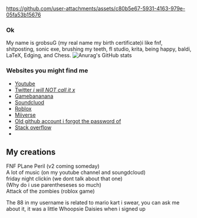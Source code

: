 https://github.com/user-attachments/assets/c80b5e67-5931-4163-979e-05fa53b15676

### Ok
My name is grobsuG (my real name my birth certificate)i like fnf, shitposting, sonic exe, brushing my teeth, fl studio, krita, being happy, baldi, LaTeX, Edging, and Chess.
![Anurag's GitHub stats](https://github-readme-stats.vercel.app/api?username=gusborg88)
### Websites you might find me
- [Youtube](https://www.youtube.com/@gusborg8/videos)
- [Twitter *i will NOT call it x*](https://twitter.com/gusborg8)
- [Gamebananana](https://gamebanana.com/members/2146466)
- [Soundcluod](https://soundcloud.com/gusborg)
- [Roblox](https://www.roblox.com/users/5401729824/profile)
- [Miiverse](https://archiverse.guide/user/Gustron8)
- [Old github account i forgot the password of](https://github.com/gusborg8)
- [Stack overflow](https://stackoverflow.com/users/23523542/gusborg)
- 
## My creations
FNF PLane Peril (v2 coming someday)  
A lot of music (on my youtube channel and soungdcloud)  
friday night clickin (we dont talk about that one)  
(Why do i use parentheseses so much)  
Attack of the zombies (roblox game)

The 88 in my username is related to mario kart i swear, you can ask me about it, it was a little Whoopsie Daisies when i signed up
